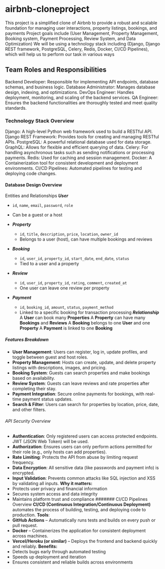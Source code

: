 # airbnb-cloneproject
This project is a simplified clone of Airbnb to provide a robust and scalable foundation for managing user interactions, property listings, bookings, and payments
Project goals include (User Management, Property Management, Booking system, Payment Processing, Review System, and Data Optimization)
We will be using a technology stack including (Django, Django REST framework, PostgreSQL, Celery, Redis, Docker, CI/CD Pipelines), which will help us to perform our task in various ways
## Team Roles and Responsibilities
Backend Developer: Responsible for implementing API endpoints, database schemas, and business logic.
Database Administrator: Manages database design, indexing, and optimizations.
DevOps Engineer: Handles deployment, monitoring, and scaling of the backend services.
QA Engineer: Ensures the backend functionalities are thoroughly tested and meet quality standards.
### Technology Stack Overview 
Django: A high-level Python web framework used to build a RESTful API.
Django REST Framework: Provides tools for creating and managing RESTful APIs.
PostgreSQL: A powerful relational database used for data storage.
GraphQL: Allows for flexible and efficient querying of data.
Celery: For handling asynchronous tasks such as sending notifications or processing payments.
Redis: Used for caching and session management.
Docker: A Containerization tool for consistent development and deployment environments.
CI/CD Pipelines: Automated pipelines for testing and deploying code changes.
#### Database Design Overview
Entities and Relationships
 ***User***
  - `id`, `name`, `email`, `password`, `role`
  - Can be a guest or a host

- ***Property***
  - `id`, `title`, `description`, `price`, `location`, `owner_id`
  - Belongs to a user (host), can have multiple bookings and reviews

- ***Booking***
  - `id`, `user_id`, `property_id`, `start_date`, `end_date`, `status`
  - Tied to a user and a property

- ***Review***
  - `id`, `user_id`, `property_id`, `rating`, `comment`, `created_at`
  - One user can leave one review per property

- ***Payment***
  - `id`, `booking_id`, `amount`, `status`, `payment_method`
  - Linked to a specific booking for transaction processing
***Relationship***
 A **User** can book many **Properties**
 A **Property** can have many **Bookings** and **Reviews**
 A **Booking** belongs to one **User** and one **Property**
 A **Payment** is linked to one **Booking**
##### Features Breakdown
- **User Management**: Users can register, log in, update profiles, and toggle between guest and host roles.
- **Property Management**: Hosts can create, update, and delete property listings with descriptions, images, and pricing.
- **Booking System**: Guests can search properties and make bookings based on availability.
- **Review System**: Guests can leave reviews and rate properties after completing their stay.
- **Payment Integration**: Secure online payments for bookings, with real-time payment status updates.
- **Search & Filter**: Users can search for properties by location, price, date, and other filters.
###### API Security Overview 
- **Authentication**: Only registered users can access protected endpoints. JWT (JSON Web Token) will be used.
- **Authorization**: Ensures users can only perform actions permitted for their role (e.g., only hosts can add properties).
- **Rate Limiting**: Protects the API from abuse by limiting request frequency.
- **Data Encryption**: All sensitive data (like passwords and payment info) is encrypted.
- **Input Validation**: Prevents common attacks like SQL injection and XSS by validating all inputs.
**Why it matters:**
- Protects user privacy and financial information
- Secures system access and data integrity
- Maintains platform trust and compliance
####### CI/CD Pipelines Overview 
**CI/CD (Continuous Integration/Continuous Deployment)** automates the process of building, testing, and deploying code to production.
**Tools**:
- **GitHub Actions** – Automatically runs tests and builds on every push or pull request.
- **Docker** – Containerizes the application for consistent deployment across machines.
- **Vercel/Heroku (or similar)** – Deploys the frontend and backend quickly and reliably.
**Benefits:**
- Detects bugs early through automated testing
- Speeds up deployment and iteration
- Ensures consistent and reliable builds across environments


